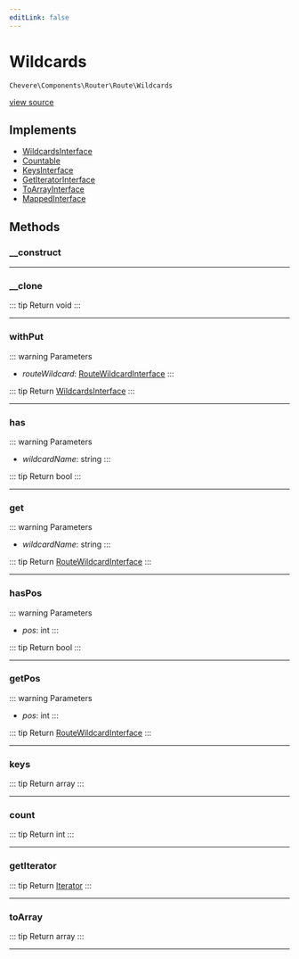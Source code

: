 ```yaml
---
editLink: false
---
```


# Wildcards

`Chevere\Components\Router\Route\Wildcards`

[view source](https://github.com/chevere/chevere/blob/main/src/Chevere/Components/Router/Route/Wildcards.php)

## Implements

- [WildcardsInterface](../../../Interfaces/Router/Route/WildcardsInterface.md)
- [Countable](https://www.php.net/manual/class.countable)
- [KeysInterface](../../../Interfaces/DataStructure/KeysInterface.md)
- [GetIteratorInterface](../../../Interfaces/DataStructure/GetIteratorInterface.md)
- [ToArrayInterface](../../../Interfaces/Common/ToArrayInterface.md)
- [MappedInterface](../../../Interfaces/DataStructure/MappedInterface.md)

## Methods

### __construct

---

### __clone

::: tip Return
void
:::

---

### withPut

::: warning Parameters
- *routeWildcard*: [RouteWildcardInterface](../../../Interfaces/Router/Route/RouteWildcardInterface.md)
:::

::: tip Return
[WildcardsInterface](../../../Interfaces/Router/Route/WildcardsInterface.md)
:::

---

### has

::: warning Parameters
- *wildcardName*: string
:::

::: tip Return
bool
:::

---

### get

::: warning Parameters
- *wildcardName*: string
:::

::: tip Return
[RouteWildcardInterface](../../../Interfaces/Router/Route/RouteWildcardInterface.md)
:::

---

### hasPos

::: warning Parameters
- *pos*: int
:::

::: tip Return
bool
:::

---

### getPos

::: warning Parameters
- *pos*: int
:::

::: tip Return
[RouteWildcardInterface](../../../Interfaces/Router/Route/RouteWildcardInterface.md)
:::

---

### keys

::: tip Return
array
:::

---

### count

::: tip Return
int
:::

---

### getIterator

::: tip Return
[Iterator](https://www.php.net/manual/class.iterator)
:::

---

### toArray

::: tip Return
array
:::

---
